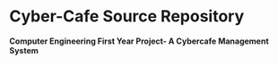 # Cyber-Cafe Source Repository
<article>
<strong>Computer Engineering First Year Project- A Cybercafe Management System</strong>
<!--<a href="#what-is-it" color="blue">What is it</a>
-->
</article>
